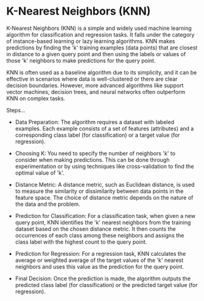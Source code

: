 # K-Nearest Neighbors (KNN)

K-Nearest Neighbors (KNN) is a simple and widely used machine learning algorithm for classification and regression tasks. It falls under the category of instance-based learning or lazy learning algorithms. KNN makes predictions by finding the 'k' training examples (data points) that are closest in distance to a given query point and then using the labels or values of those 'k' neighbors to make predictions for the query point.

KNN is often used as a baseline algorithm due to its simplicity, and it can be effective in scenarios where data is well-clustered or there are clear decision boundaries. However, more advanced algorithms like support vector machines, decision trees, and neural networks often outperform KNN on complex tasks.

Steps…

* Data Preparation: The algorithm requires a dataset with labeled examples. Each example consists of a set of features (attributes) and a corresponding class label (for classification) or a target value (for regression).

* Choosing K: You need to specify the number of neighbors 'k' to consider when making predictions. This can be done through experimentation or by using techniques like cross-validation to find the optimal value of 'k'.

* Distance Metric: A distance metric, such as Euclidean distance, is used to measure the similarity or dissimilarity between data points in the feature space. The choice of distance metric depends on the nature of the data and the problem.

* Prediction for Classification: For a classification task, when given a new query point, KNN identifies the 'k' nearest neighbors from the training dataset based on the chosen distance metric. It then counts the occurrences of each class among these neighbors and assigns the class label with the highest count to the query point.

* Prediction for Regression: For a regression task, KNN calculates the average or weighted average of the target values of the 'k' nearest neighbors and uses this value as the prediction for the query point.

* Final Decision: Once the prediction is made, the algorithm outputs the predicted class label (for classification) or the predicted target value (for regression).

